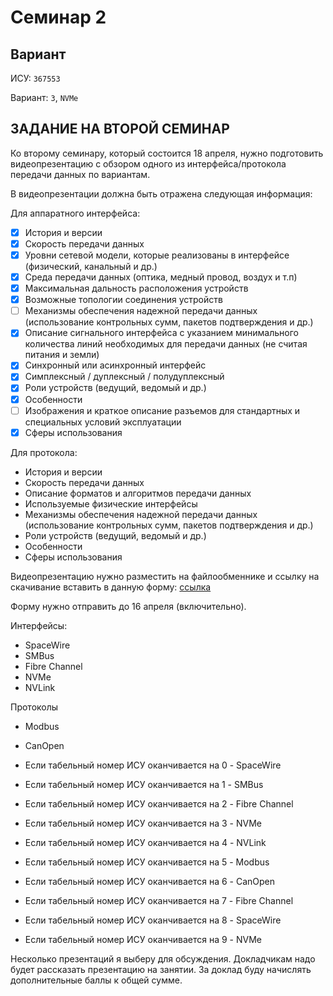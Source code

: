 # Семинар 2

## Вариант

ИСУ: `367553`

Вариант: `3`, `NVMe`

## ЗАДАНИЕ НА ВТОРОЙ СЕМИНАР

Ко второму семинару, который состоится 18 апреля, нужно подготовить видеопрезентацию с обзором одного из интерфейса/протокола передачи данных по вариантам.

В видеопрезентации должна быть отражена следующая информация:

Для аппаратного интерфейса:

- [x] История и версии
- [x] Скорость передачи данных  
- [x] Уровни сетевой модели, которые реализованы в интерфейсе (физический, канальный и др.)
- [x] Среда передачи данных (оптика, медный провод, воздух и т.п)
- [x] Максимальная дальность расположения устройств
- [x] Возможные топологии соединения устройств
- [ ] Механизмы обеспечения надежной передачи данных (использование контрольных сумм, пакетов подтверждения и др.)
- [x] Описание сигнального интерфейса с указанием минимального количества линий необходимых для передачи данных (не считая питания и земли)
- [x] Синхронный или асинхронный интерфейс
- [x] Симплексный / дуплексный / полудуплексный
- [x] Роли устройств (ведущий, ведомый и др.)
- [x] Особенности
- [ ] Изображения и краткое описание разъемов для стандартных и специальных условий эксплуатации
- [x] Сферы использования

Для протокола:

- История и версии
- Скорость передачи данных  
- Описание форматов и алгоритмов передачи данных
- Используемые физические интерфейсы
- Механизмы обеспечения надежной передачи данных (использование контрольных сумм, пакетов подтверждения и др.)
- Роли устройств (ведущий, ведомый и др.)
- Особенности
- Сферы использования

Видеопрезентацию нужно разместить на файлообменнике и ссылку на скачивание вставить в данную форму: [ссылка](https://forms.yandex.ru/u/67f8c325eb6146bafaaa1a50/)

Форму нужно отправить до 16 апреля (включительно).

Интерфейсы:

- SpaceWire
- SMBus
- Fibre Channel
- NVMe
- NVLink

Протоколы

- Modbus
- CanOpen

- Если табельный номер ИСУ оканчивается на 0 - SpaceWire
- Если табельный номер ИСУ оканчивается на 1 - SMBus
- Если табельный номер ИСУ оканчивается на 2 - Fibre Channel
- Если табельный номер ИСУ оканчивается на 3 - NVMe
- Если табельный номер ИСУ оканчивается на 4 - NVLink
- Если табельный номер ИСУ оканчивается на 5 - Modbus
- Если табельный номер ИСУ оканчивается на 6 - CanOpen
- Если табельный номер ИСУ оканчивается на 7 - Fibre Channel
- Если табельный номер ИСУ оканчивается на 8 - SpaceWire
- Если табельный номер ИСУ оканчивается на 9 - NVMe

Несколько презентаций я выберу для обсуждения. Докладчикам надо будет рассказать презентацию на занятии. За доклад буду начислять дополнительные баллы к общей сумме.
